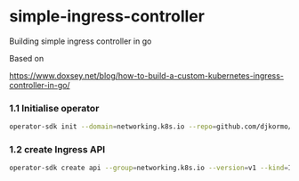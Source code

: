 # simple-ingress-controller
Building simple ingress controller in go

Based on

https://www.doxsey.net/blog/how-to-build-a-custom-kubernetes-ingress-controller-in-go/



### 1.1 Initialise operator

```bash
operator-sdk init --domain=networking.k8s.io --repo=github.com/djkormo/simple-ingress-controller --skip-go-version-check
```

### 1.2 create Ingress API

```bash
operator-sdk create api --group=networking.k8s.io --version=v1 --kind=Ingress --controller --resource
```

